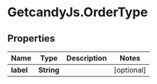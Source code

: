 # GetcandyJs.OrderType

## Properties

Name | Type | Description | Notes
------------ | ------------- | ------------- | -------------
**label** | **String** |  | [optional] 


